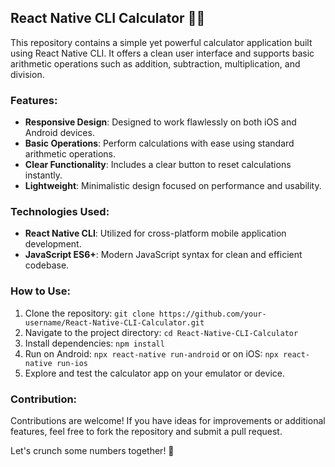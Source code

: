 ## React Native CLI Calculator 📱🧮

This repository contains a simple yet powerful calculator application built using React Native CLI. It offers a clean user interface and supports basic arithmetic operations such as addition, subtraction, multiplication, and division.

### Features:
- **Responsive Design**: Designed to work flawlessly on both iOS and Android devices.
- **Basic Operations**: Perform calculations with ease using standard arithmetic operations.
- **Clear Functionality**: Includes a clear button to reset calculations instantly.
- **Lightweight**: Minimalistic design focused on performance and usability.

### Technologies Used:
- **React Native CLI**: Utilized for cross-platform mobile application development.
- **JavaScript ES6+**: Modern JavaScript syntax for clean and efficient codebase.

### How to Use:
1. Clone the repository: `git clone https://github.com/your-username/React-Native-CLI-Calculator.git`
2. Navigate to the project directory: `cd React-Native-CLI-Calculator`
3. Install dependencies: `npm install`
4. Run on Android: `npx react-native run-android` or on iOS: `npx react-native run-ios`
5. Explore and test the calculator app on your emulator or device.

### Contribution:
Contributions are welcome! If you have ideas for improvements or additional features, feel free to fork the repository and submit a pull request.

Let's crunch some numbers together! 🚀

